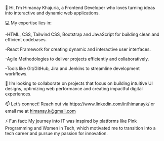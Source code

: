 👋 Hi, I’m Himanay Khajuria, a Frontend Developer who loves turning ideas into interactive and dynamic web applications.

💻 My expertise lies in:

-HTML, CSS, Tailwind CSS, Bootstrap and JavaScript for building clean and efficient codebases.

-React Framework for creating dynamic and interactive user interfaces.

-Agile Methodologies to deliver projects efficiently and collaboratively.

-Tools like Git/GitHub, Jira and Jenkins to streamline development workflows.

💞️ I’m looking to collaborate on projects that focus on building intuitive UI designs, optimizing web performance and creating impactful digital experiences.

📫 Let’s connect! Reach out via https://www.linkedin.com/in/himanayk/ or email me at himanay.k@gmail.com

⚡ Fun fact: My journey into IT was inspired by platforms like Pink Programming and Women in Tech, which motivated me to transition into a tech career and pursue my passion for innovation.



<!---
HimanayK/HimanayK is a ✨ special ✨ repository because its `README.md` (this file) appears on your GitHub profile.
You can click the Preview link to take a look at your changes.
--->
